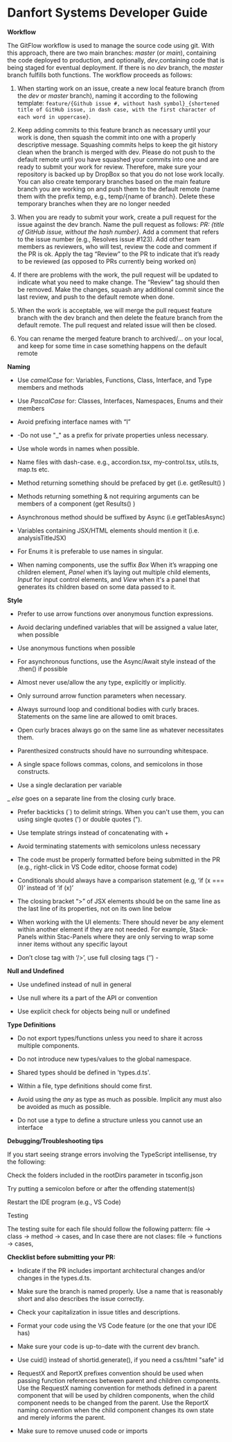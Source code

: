 # Danfort Systems Developer Guide


**Workflow**

The GitFlow workflow is used to manage the source code using git. With this approach, there are two main branches: _master_ (or _main_), containing the code deployed to production, and optionally, _dev_,containing code that is being staged for eventual deployment. If there is no _dev_ branch, the _master_ branch fulfills both functions. The workflow proceeds as follows: 

1. When starting work on an issue, create a new local feature branch (from the _dev_ or _master_ branch), naming it according to the following template: 
`feature/{Github issue #, without hash symbol}_{shortened title of GitHub issue, in dash case, with the first character of each word in uppercase}`.


2. Keep adding commits to this feature branch as necessary until your work is done, then squash the commit into one with a properly descriptive message. Squashing commits helps to keep the git history clean when the branch is merged with dev. Please do not push to the default remote until you have squashed your commits into one and are ready to submit your work for review. Therefore, make sure your repository is backed up by DropBox so that you do not lose work locally. You can also create temporary branches based on the main feature branch you are working on and push them to the default remote (name them with the prefix temp, e.g., temp/{name of branch}. Delete these temporary branches when they are no longer needed 

3. When you are ready to submit your work, create a pull request for the issue against the dev branch. Name the pull request as follows: _PR: {title of GitHub issue, without the hash number}_. Add a comment that refers to the issue number (e.g., Resolves issue #123). Add other team members as reviewers, who will test, review the code and comment if the PR is ok. Apply the tag “Review” to the PR to indicate that it’s ready to be reviewed (as opposed to PRs currently being worked on) 
 
4. If there are problems with the work, the pull request will be updated to indicate what you need to make change. The “Review” tag should then be removed. Make the changes, squash any additional commit since the last review, and push to the default remote when done. 
 
5. When the work is acceptable, we will merge the pull request feature branch with the dev branch and then delete the feature branch from the default remote. The pull request and related issue will then be closed.  

4. You can rename the merged feature branch to archived/… on your local, and keep for some time in case something happens on the default remote 

 

 

**Naming** 

- Use _camelCase_ for: Variables, Functions, Class, Interface, and Type members and methods 

- Use _PascalCase_ for: Classes, Interfaces, Namespaces, Enums and their members

- Avoid prefixing interface names with “I” 

- -Do not use "_" as a prefix for private properties unless necessary. 

- Use whole words in names when possible. 

- Name files with dash-case. e.g., accordion.tsx, my-control.tsx, utils.ts, map.ts etc. 

- Method returning something should be prefaced by get (i.e. getResult() ) 

- Methods returning something & not requiring arguments can be members of a component (get Results() ) 

- Asynchronous method should be suffixed by Async (i.e getTablesAsync) 

- Variables containing JSX/HTML elements should mention it (i.e. analysisTitleJSX) 

- For Enums it is preferable to use names in singular. 

- When naming components, use the suffix _Box_ When it’s wrapping one children element, _Panel_ when it’s laying out multiple  child elements, _Input_ for input control elements, and _View_ when it's a panel that generates its children based on some data passed to it. 

 

 

**Style**

- Prefer to use arrow functions over anonymous function expressions. 

- Avoid declaring undefined variables that will be assigned a value later, when possible 

- Use anonymous functions when possible 

- For asynchronous functions, use the Async/Await style instead of the .then() if possible 

- Almost never use/allow the any type, explicitly or implicitly. 

- Only surround arrow function parameters when necessary.  

- Always surround loop and conditional bodies with curly braces. Statements on the same line are allowed to omit braces. 

- Open curly braces always go on the same line as whatever necessitates them. 

- Parenthesized constructs should have no surrounding whitespace.  

- A single space follows commas, colons, and semicolons in those constructs.  

- Use a single declaration per variable  

_ _else_ goes on a separate line from the closing curly brace. 

- Prefer backticks (\`) to delimit strings. When you can't use them, you can using single quotes (') or double quotes ("). 

- Use template strings instead of concatenating with + 

- Avoid terminating statements with semicolons unless necessary 

- The code must be properly formatted before being submitted in the PR (e.g., right-click in VS Code editor, choose format code) 

- Conditionals should always have a comparison statement (e.g, ‘if (x === 0)’ instead of ‘if (x)’ 

- The closing bracket “>” of JSX elements should be on the same line as the last line of its properties, not on its own line below 

- When working with the UI elements: There should never be any element within another element if they are not needed. For example, Stack-Panels within Stac-Panels where they are only serving to wrap some inner items without any specific layout 

- Don’t close tag with ‘/>’, use full closing tags (‘</input>’) -

**Null and Undefined**

- Use undefined instead of null in general 

- Use null where its a part of the API or convention 

- Use explicit check for objects being null or undefined 

 

**Type Definitions**

- Do not export types/functions unless you need to share it across multiple components. 

- Do not introduce new types/values to the global namespace. 

- Shared types should be defined in 'types.d.ts'. 

- Within a file, type definitions should come first. 

- Avoid using the _any_ as type as much as possible. Implicit any must also be avoided as much as possible. 

- Do not use a type to define a structure unless you cannot use an interface 


**Debugging/Troubleshooting tips**

If you start seeing strange errors involving the TypeScript intellisense, try the following: 

Check the folders included in the rootDirs parameter in tsconfig.json 

Try putting a semicolon before or after the offending statement(s) 

Restart the IDE program (e.g., VS Code) 

 

Testing 

The testing suite for each file should follow the following pattern:  file -> class -> method -> cases, and In case there are not clases: file -> functions -> cases,  

 

**Checklist before submitting your PR:**

- Indicate if the PR includes important architectural changes and/or changes in the types.d.ts. 

- Make sure the branch is named properly. Use a name that is reasonably short and also describes the issue correctly. 

- Check your capitalization in issue titles and descriptions. 

- Format your code using the VS Code feature (or the one that your IDE has) 

- Make sure your code is up-to-date with the current dev branch. 

- Use cuid() instead of shortid.generate(), if you need a css/html "safe" id 

- RequestX and ReportX prefixes convention should be used when passing function references between parent and children components. Use the RequestX naming convention for methods defined in a parent component that will be used by children components, when the child component needs to be changed from the parent. Use the ReportX naming convention when the child component changes its own state and merely informs the parent. 

- Make sure to remove unused code or imports


